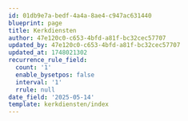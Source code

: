 ```yaml
---
id: 01db9e7a-bedf-4a4a-8ae4-c947ac631440
blueprint: page
title: Kerkdiensten
author: 47e120c0-c653-4bfd-a81f-bc32cec57707
updated_by: 47e120c0-c653-4bfd-a81f-bc32cec57707
updated_at: 1748021302
recurrence_rule_field:
  count: '1'
  enable_bysetpos: false
  interval: '1'
  rrule: null
date_field: '2025-05-14'
template: kerkdiensten/index
---
```

